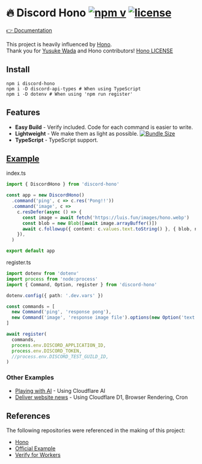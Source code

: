 # 🔥 Discord Hono [![npm v](https://img.shields.io/npm/v/discord-hono)](https://www.npmjs.com/package/discord-hono) [![license](https://img.shields.io/github/license/luisfun/discord-hono)](https://github.com/LuisFun/discord-hono/blob/main/LICENSE)

[👉 Documentation](https://discord-hono.luis.fun)

This project is heavily influenced by [Hono](https://github.com/honojs/hono).  
Thank you for [Yusuke Wada](https://github.com/yusukebe) and Hono contributors! [Hono LICENSE](https://github.com/honojs/hono/blob/main/LICENSE)

## Install

```shell
npm i discord-hono
npm i -D discord-api-types # When using TypeScript
npm i -D dotenv # When using 'npm run register'
```

## Features

- **Easy Build** - Verify included. Code for each command is easier to write.
- **Lightweight** - We make them as light as possible. [![Bundle Size](https://img.shields.io/bundlephobia/min/discord-hono)](https://bundlephobia.com/package/discord-hono)
- **TypeScript** - TypeScript support.

## [Example](https://github.com/LuisFun/discord-hono-example)

index.ts

```ts
import { DiscordHono } from 'discord-hono'

const app = new DiscordHono()
  .command('ping', c => c.res('Pong!!'))
  .command('image', c =>
    c.resDefer(async () => {
      const image = await fetch('https://luis.fun/images/hono.webp')
      const blob = new Blob([await image.arrayBuffer()])
      await c.followup({ content: c.values.text.toString() }, { blob, name: 'image.webp' })
    }),
  )

export default app
```

register.ts

```ts
import dotenv from 'dotenv'
import process from 'node:process'
import { Command, Option, register } from 'discord-hono'

dotenv.config({ path: '.dev.vars' })

const commands = [
  new Command('ping', 'response pong'),
  new Command('image', 'response image file').options(new Option('text', 'with text').required()),
]

await register(
  commands,
  process.env.DISCORD_APPLICATION_ID,
  process.env.DISCORD_TOKEN,
  //process.env.DISCORD_TEST_GUILD_ID,
)
```

### Other Examples

- [Playing with AI](https://github.com/LuisFun/discord-bot-cloudflare-ai) - Using Cloudflare AI
- [Deliver website news](https://github.com/LuisFun/discord-bot-hoyo-news) - Using Cloudflare D1, Browser Rendering, Cron

## References

The following repositories were referenced in the making of this project:

- [Hono](https://github.com/honojs/hono)
- [Official Example](https://github.com/discord/cloudflare-sample-app)
- [Verify for Workers](https://gist.github.com/devsnek/77275f6e3f810a9545440931ed314dc1)

